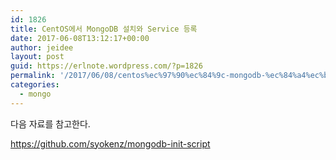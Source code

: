 ```yaml
---
id: 1826
title: CentOS에서 MongoDB 설치와 Service 등록
date: 2017-06-08T13:12:17+00:00
author: jeidee
layout: post
guid: https://erlnote.wordpress.com/?p=1826
permalink: '/2017/06/08/centos%ec%97%90%ec%84%9c-mongodb-%ec%84%a4%ec%b9%98%ec%99%80-service-%eb%93%b1%eb%a1%9d/'
categories:
  - mongo
---
```

다음 자료를 참고한다.

https://github.com/syokenz/mongodb-init-script